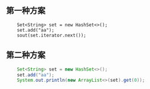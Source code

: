 ## 第一种方案
```
    Set<String> set = new HashSet<>();
    set.add("aa");
    sout(set.iterator.next());
``` 
## 第二种方案
```java
    Set<String> set = new HashSet<>();
    set.add("aa");
    System.out.println(new ArrayList<>(set).get(0));
```
